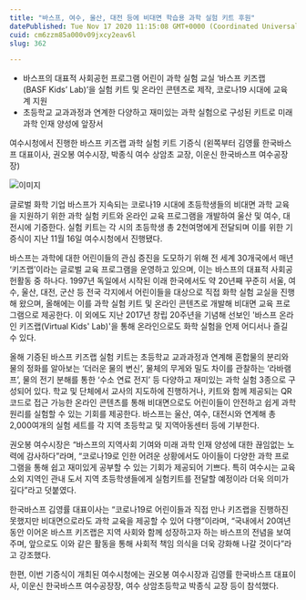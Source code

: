 ```yaml
---
title: "바스프, 여수, 울산, 대전 등에 비대면 학습용 과학 실험 키트 후원"
datePublished: Tue Nov 17 2020 11:15:08 GMT+0000 (Coordinated Universal Time)
cuid: cm6zzm85a000v09jxcy2eav6l
slug: 362

---
```



- 바스프의 대표적 사회공헌 프로그램 어린이 과학 실험 교실 ‘바스프 키즈랩(BASF Kids’ Lab)’을 실험 키트 및 온라인 콘텐츠로 제작, 코로나19 시대에 교육계 지원
- 초등학교 교과과정과 연계한 다양하고 재미있는 과학 실험으로 구성된 키트로 미래 과학 인재 양성에 앞장서

여수시청에서 진행한 바스프 키즈랩 과학 실험 키트 기증식 (왼쪽부터 김영률 한국바스프 대표이사, 권오봉 여수시장, 박종식 여수 상암초 교장, 이운신 한국바스프 여수공장장)

![이미지](https://cdn.hashnode.com/res/hashnode/image/upload/v1739248441550/cf5f31a5-b67e-4941-9add-a4422364757c.jpeg)

글로벌 화학 기업 바스프가 지속되는 코로나19 시대에 초등학생들의 비대면 과학 교육을 지원하기 위한 과학 실험 키트와 온라인 교육 프로그램을 개발하여 울산 및 여수, 대전시에 기증한다. 실험 키트는 각 시의 초등학생 총 2천여명에게 전달되며 이를 위한 기증식이 지난 11월 16일 여수시청에서 진행됐다.

바스프는 과학에 대한 어린이들의 관심 증진을 도모하기 위해 전 세계 30개국에서 매년 ‘키즈랩’이라는 글로벌 교육 프로그램을 운영하고 있으며, 이는 바스프의 대표적 사회공헌활동 중 하나다. 1997년 독일에서 시작된 이래 한국에서도 약 20년째 꾸준히 서울, 여수, 울산, 대전, 군산 등 전국 각지에서 어린이들을 대상으로 직접 화학 실험 교실을 진행해 왔으며, 올해에는 이를 과학 실험 키트 및 온라인 콘텐츠로 개발해 비대면 교육 프로그램으로 제공한다. 이 외에도 지난 2017년 창립 20주년을 기념해 선보인 '바스프 온라인 키즈랩(Virtual Kids' Lab)'을 통해 온라인으로도 화학 실험을 언제 어디서나 즐길 수 있다.

올해 기증된 바스프 키즈랩 실험 키트는 초등학교 교과과정과 연계해 혼합물의 분리와 물의 정화를 알아보는 ‘더러운 물의 변신’, 물체의 무게와 밀도 차이를 관찰하는 ‘라바램프’, 물의 전기 분해를 통한 ‘수소 연료 전지’ 등 다양하고 재미있는 과학 실험 3종으로 구성되어 있다. 학교 및 단체에서 교사의 지도하에 진행하거나, 키트와 함께 제공되는 QR 코드로 접근 가능한 온라인 콘텐츠를 통해 비대면으로도 어린이들이 안전하고 쉽게 과학 원리를 실험할 수 있는 기회를 제공한다. 바스프는 울산, 여수, 대전시와 연계해 총 2,000여개의 실험 세트를 각 지역 초등학교 및 지역아동센터 등에 기부한다.

권오봉 여수시장은 “바스프의 지역사회 기여와 미래 과학 인재 양성에 대한 끊임없는 노력에 감사하다”라며, “코로나19로 인한 어려운 상황에서도 아이들이 다양한 과학 프로그램을 통해 쉽고 재미있게 공부할 수 있는 기회가 제공되어 기쁘다. 특히 여수시는 교육 소외 지역인 관내 도서 지역 초등학생들에게 실험키트를 전달할 예정이라 더욱 의미가 깊다”라고 덧붙였다.

한국바스프 김영률 대표이사는 “코로나19로 어린이들과 직접 만나 키즈랩을 진행하진 못했지만 비대면으로라도 과학 교육을 제공할 수 있어 다행”이라며, “국내에서 20여년 동안 이어온 바스프 키즈랩은 지역 사회와 함께 성장하고자 하는 바스프의 전념을 보여주며, 앞으로도 이와 같은 활동을 통해 사회적 책임 의식을 더욱 강화해 나갈 것이다”라고 강조했다.

한편, 이번 기증식이 개최된 여수시청에는 권오봉 여수시장과 김영률 한국바스프 대표이사, 이운신 한국바스프 여수공장장, 여수 상암초등학교 박종식 교장 등이 참석했다.